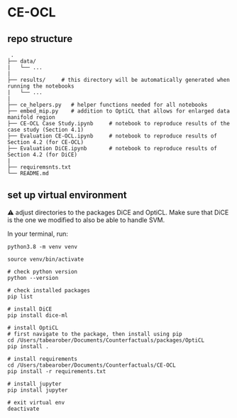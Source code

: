 # CE-OCL
 
 
 
 ## repo structure
     .
    ├── data/         
    |   └── ...
    |
    ├── results/     # this directory will be automatically generated when running the notebooks
    |   └── ...
    |
    ├── ce_helpers.py   # helper functions needed for all notebooks
    ├── embed_mip.py    # addition to OptiCL that allows for enlarged data manifold region
    ├── CE-OCL Case Study.ipynb     # notebook to reproduce results of the case study (Section 4.1)
    ├── Evaluation CE-OCL.ipynb     # notebook to reproduce results of Section 4.2 (for CE-OCL)
    ├── Evaluation DiCE.ipynb       # notebook to reproduce results of Section 4.2 (for DiCE)
    |   
    ├── requiremsnts.txt
    └── README.md


## set up virtual environment

:warning: adjust directories to the packages DiCE and OptiCL. Make sure that DiCE is the one we modified to also be able to handle SVM.

In your terminal, run: 

```
python3.8 -m venv venv

source venv/bin/activate

# check python version
python --version

# check installed packages
pip list

# install DiCE
pip install dice-ml

# install OptiCL
# first navigate to the package, then install using pip
cd /Users/tabearober/Documents/Counterfactuals/packages/OptiCL 
pip install .

# install requirements
cd /Users/tabearober/Documents/Counterfactuals/CE-OCL
pip install -r requirements.txt

# install jupyter
pip install jupyter

# exit virtual env
deactivate
```
